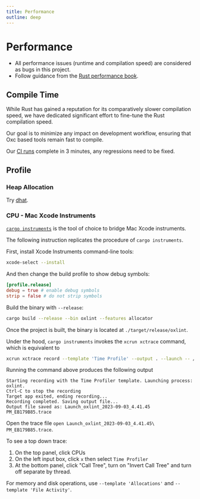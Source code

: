 ```yaml
---
title: Performance
outline: deep
---
```


# Performance

- All performance issues (runtime and compilation speed) are considered as bugs in this project.
- Follow guidance from the [Rust performance book](https://nnethercote.github.io/perf-book/introduction.html).

## Compile Time

While Rust has gained a reputation for its comparatively slower compilation speed,
we have dedicated significant effort to fine-tune the Rust compilation speed.

Our goal is to minimize any impact on development workflow,
ensuring that Oxc based tools remain fast to compile.

Our [CI runs](https://github.com/oxc-project/oxc/actions/workflows/ci.yml?query=branch%3Amain) complete in 3 minutes,
any regressions need to be fixed.

## Profile

### Heap Allocation

Try [dhat](https://docs.rs/dhat/latest/dhat).

### CPU - Mac Xcode Instruments

[`cargo instruments`](https://github.com/cmyr/cargo-instruments) is the tool of choice to bridge Mac Xcode instruments.

The following instruction replicates the procedure of `cargo instruments`.

First, install Xcode Instruments command-line tools:

```bash
xcode-select --install
```

And then change the build profile to show debug symbols:

```toml
[profile.release]
debug = true # enable debug symbols
strip = false # do not strip symbols
```

Build the binary with `--release`:

```bash
cargo build --release --bin oxlint --features allocator
```

Once the project is built, the binary is located at `./target/release/oxlint`.

Under the hood, `cargo instruments` invokes the `xcrun xctrace` command, which is equivalent to

```bash
xcrun xctrace record --template 'Time Profile' --output . --launch -- /path/to/oxc/target/release/oxlint
```

Running the command above produces the following output

```
Starting recording with the Time Profiler template. Launching process: oxlint.
Ctrl-C to stop the recording
Target app exited, ending recording...
Recording completed. Saving output file...
Output file saved as: Launch_oxlint_2023-09-03_4.41.45 PM_EB179B85.trace
```

Open the trace file `open Launch_oxlint_2023-09-03_4.41.45\ PM_EB179B85.trace`.

To see a top down trace:

1. On the top panel, click CPUs
2. On the left input box, click `x` then select `Time Profiler`
3. At the bottom panel, click "Call Tree", turn on "Invert Call Tree" and turn off separate by thread.

For memory and disk operations, use `--template 'Allocations'` and `--template 'File Activity'`.
